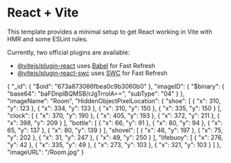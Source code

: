 # React + Vite

This template provides a minimal setup to get React working in Vite with HMR and some ESLint rules.

Currently, two official plugins are available:

- [@vitejs/plugin-react](https://github.com/vitejs/vite-plugin-react/blob/main/packages/plugin-react/README.md) uses [Babel](https://babeljs.io/) for Fast Refresh
- [@vitejs/plugin-react-swc](https://github.com/vitejs/vite-plugin-react-swc) uses [SWC](https://swc.rs/) for Fast Refresh


{
  "_id": {
    "$oid": "673a873086fbea0c9b3060b0"
  },
  "imageID": {
    "$binary": {
      "base64": "baFDnplBQMSB/rJgTrrolA==",
      "subType": "04"
    }
  },
  "imageName": "Room",
  "HiddenObjectPixelLocation": {
    "shoe": [
      {
        "x": 310,
        "y": 123
      },
      {
        "x": 334,
        "y": 133
      },
      {
        "x": 310,
        "y": 150
      },
      {
        "x": 335,
        "y": 150
      }
    ],
    "clock": [
      {
        "x": 370,
        "y": 190
      },
      {
        "x": 405,
        "y": 193
      },
      {
        "x": 372,
        "y": 211
      },
      {
        "x": 398,
        "y": 209
      }
    ],
    "bottle": [
      {
        "x": 66,
        "y": 91
      },
      {
        "x": 80,
        "y": 94
      },
      {
        "x": 65,
        "y": 137
      },
      {
        "x": 80,
        "y": 139
      }
    ],
    "shovel": [
      {
        "x": 46,
        "y": 197
      },
      {
        "x": 75,
        "y": 202
      },
      {
        "x": 31,
        "y": 247
      },
      {
        "x": 49,
        "y": 250
      }
    ],
    "lifebuoy": [
      {
        "x": 276,
        "y": 42
      },
      {
        "x": 335,
        "y": 49
      },
      {
        "x": 273,
        "y": 103
      },
      {
        "x": 321,
        "y": 103
      }
    ]
  },
  "imageURL": "/Room.jpg"
}